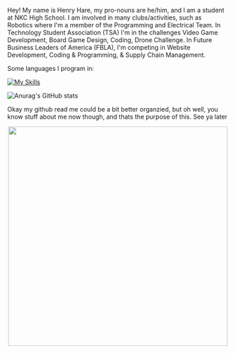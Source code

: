 

Hey! My name is Henry Hare, my pro-nouns are he/him, and I am a student at NKC High School. I am involved in many clubs/activities, such as Robotics where I'm a member of the Programming and Electrical Team. In Technology Student Association (TSA) I'm in the challenges Video Game Development, Board Game Design, Coding, Drone Challenge. In Future Business Leaders of America (FBLA), I'm competing in Website Development, Coding & Programming, & Supply Chain Management.

Some languages I program in:

[![My Skills](https://skillicons.dev/icons?i=java,python,html,css,js,react)](https://skillicons.dev)

![Anurag's GitHub stats](https://github-readme-stats.vercel.app/api?username=Dreadfall&show_icons=true&theme=dark)

Okay my github read me could be a bit better organzied, but oh well, you know stuff about me now though, and thats the purpose of this. See ya later

<div id="header" align="center">
  <img src="https://media.giphy.com/media/6VWz7mToYWdDNYglYr/giphy.gif" width="500"/>
</div>


